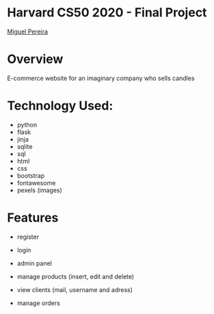 # Harvard CS50 2020 - Final Project
[Miguel Pereira](https://www.linkedin.com/in/miguelduartepereira/)

# Overview
E-commerce website for an imaginary company who sells candles

# Technology Used:
- python
- flask
- jinja
- sqlite
- sql
- html
- css
- bootstrap
- fontawesome
- pexels (images)

# Features
- register
- login

- admin panel
- manage products (insert, edit and delete)
- view clients (mail, username and adress)
- manage orders